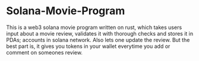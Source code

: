 # Solana-Movie-Program
This is a web3 solana movie program written on rust, which takes users input about a movie review, validates it with thorough checks and stores it in PDAs; accounts in solana  network. Also lets one update the review. But the best part is, it gives you tokens in your wallet everytime you add or comment on someones review.  
